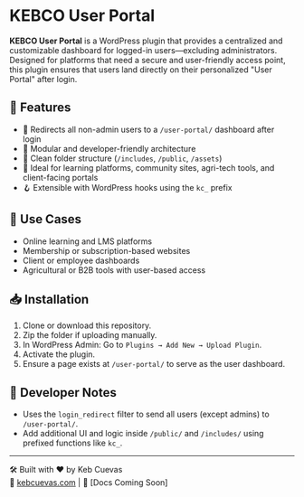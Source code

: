 # KEBCO User Portal

**KEBCO User Portal** is a WordPress plugin that provides a centralized and customizable dashboard for logged-in users—excluding administrators. Designed for platforms that need a secure and user-friendly access point, this plugin ensures that users land directly on their personalized "User Portal" after login.

## 🔧 Features

- 🔐 Redirects all non-admin users to a `/user-portal/` dashboard after login
- 🧩 Modular and developer-friendly architecture
- 📁 Clean folder structure (`/includes`, `/public`, `/assets`)
- 🎯 Ideal for learning platforms, community sites, agri-tech tools, and client-facing portals
- 🪝 Extensible with WordPress hooks using the `kc_` prefix

## 🚀 Use Cases

- Online learning and LMS platforms
- Membership or subscription-based websites
- Client or employee dashboards
- Agricultural or B2B tools with user-based access

## 📥 Installation

1. Clone or download this repository.
2. Zip the folder if uploading manually.
3. In WordPress Admin: Go to `Plugins → Add New → Upload Plugin`.
4. Activate the plugin.
5. Ensure a page exists at `/user-portal/` to serve as the user dashboard.

## 🧠 Developer Notes

- Uses the `login_redirect` filter to send all users (except admins) to `/user-portal/`.
- Add additional UI and logic inside `/public/` and `/includes/` using prefixed functions like `kc_`.

---

🛠 Built with ❤️ by Keb Cuevas  
🔗 [kebcuevas.com](https://kebcuevas.com) | 📘 [Docs Coming Soon]

